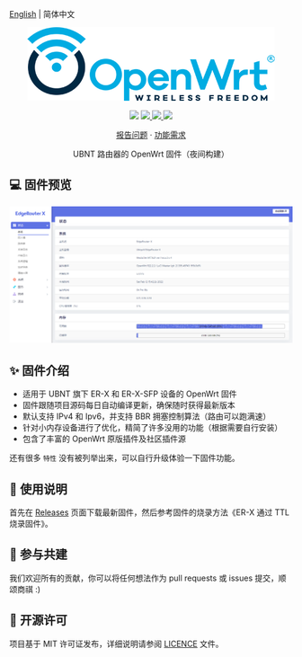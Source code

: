 [English](README.md) | 简体中文

<p align="center">
    <img src=".github/openwrt.png">
</p>

<p align="center">
    <img src="https://img.shields.io/static/v1?style=flat-square&message=OpenWrt&color=blue&logo=openwrt&logoColor=FFFFFF&label=">
    <a href="https://github.com/seatonjiang/openwrt-ubnt/issues">
        <img src="https://img.shields.io/github/issues/seatonjiang/openwrt-ubnt?style=flat-square">
    </a>
    <a href="https://github.com/seatonjiang/openwrt-ubnt/pulls">
        <img src="https://img.shields.io/github/issues-pr/seatonjiang/openwrt-ubnt?style=flat-square">
    </a>
    <a href="https://github.com/seatonjiang/openwrt-ubnt/blob/main/LICENSE">
        <img src="https://img.shields.io/github/license/seatonjiang/openwrt-ubnt?&style=flat-square">
    </a>
</p>

<p align="center">
    <a href="https://github.com/seatonjiang/openwrt-ubnt/issues">报告问题</a>
    ·
    <a href="https://github.com/seatonjiang/openwrt-ubnt/issues">功能需求</a>
</p>

<p align="center">UBNT 路由器的 OpenWrt 固件（夜间构建）</p>

## 💻 固件预览

<p align="center">
    <img src=".github/about-firmware.png">
</p>

## ✨ 固件介绍

- 适用于 UBNT 旗下 ER-X 和 ER-X-SFP 设备的 OpenWrt 固件
- 固件跟随项目源码每日自动编译更新，确保随时获得最新版本
- 默认支持 IPv4 和 Ipv6，并支持 BBR 拥塞控制算法（路由可以跑满速）
- 针对小内存设备进行了优化，精简了许多没用的功能（根据需要自行安装）
- 包含了丰富的 OpenWrt 原版插件及社区插件源

还有很多 `特性` 没有被列举出来，可以自行升级体验一下固件功能。

## 🚀 使用说明

首先在 [Releases](https://github.com/seatonjiang/openwrt-ubnt/releases) 页面下载最新固件，然后参考固件的烧录方法《ER-X 通过 TTL 烧录固件》。

## 🤝 参与共建

我们欢迎所有的贡献，你可以将任何想法作为 pull requests 或 issues 提交，顺颂商祺 :)

## 📃 开源许可

项目基于 MIT 许可证发布，详细说明请参阅 [LICENCE](https://github.com/seatonjiang/openwrt-ubnt/blob/main/LICENSE) 文件。